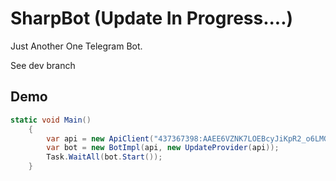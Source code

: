 # SharpBot (Update In Progress....)
Just Another One Telegram Bot.

See dev branch

## Demo

```C#
static void Main()
    {
        var api = new ApiClient("437367398:AAEE6VZNK7LOEBcyJiKpR2_o6LMGGUSTyV8");
        var bot = new BotImpl(api, new UpdateProvider(api));
        Task.WaitAll(bot.Start());
    }
```
